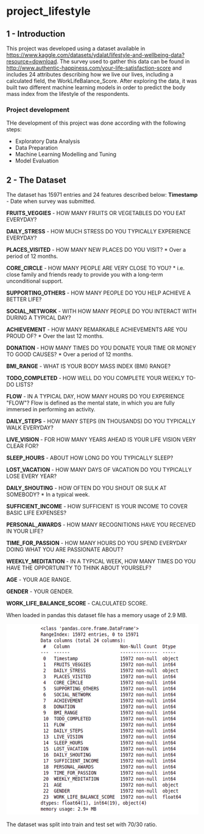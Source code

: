 # project_lifestyle
## 1 - Introduction
This project was developed using a dataset available in https://www.kaggle.com/datasets/ydalat/lifestyle-and-wellbeing-data?resource=download. The survey used to gather this data can be found in http://www.authentic-happiness.com/your-life-satisfaction-score and includes 24 attributes describing how we live our lives, including a calculated field, the WorkLifeBalance_Score. After exploring the data, it was built two different machine learning models in order to predict the body mass index from the lifestyle of the respondents.
### Project development

THe development of this project was done according with the following steps:
- Exploratory Data Analysis 
- Data Preparation
- Machine Learning Modelling and Tuning
- Model Evaluation

## 2 - The Dataset
The dataset has 15971 entries and 24 features described below:
**Timestamp** - Date when survey was submitted.


**FRUITS_VEGGIES** - HOW MANY FRUITS OR VEGETABLES DO YOU EAT EVERYDAY?


**DAILY_STRESS** - HOW MUCH STRESS DO YOU TYPICALLY EXPERIENCE EVERYDAY?


**PLACES_VISITED** - HOW MANY NEW PLACES DO YOU VISIT? * Over a period of 12 months.


**CORE_CIRCLE** - HOW MANY PEOPLE ARE VERY CLOSE TO YOU? * i.e. close family and friends ready to provide you with a long-term unconditional support.


**SUPPORTING_OTHERS** - HOW MANY PEOPLE DO YOU HELP ACHIEVE A BETTER LIFE?


**SOCIAL_NETWORK** - WITH HOW MANY PEOPLE DO YOU INTERACT WITH DURING A TYPICAL DAY? 


**ACHIEVEMENT** - HOW MANY REMARKABLE ACHIEVEMENTS ARE YOU PROUD OF? * Over the last 12 months.


**DONATION** - HOW MANY TIMES DO YOU DONATE YOUR TIME OR MONEY TO GOOD CAUSES? * Over a period of 12 months. 


**BMI_RANGE** - WHAT IS YOUR BODY MASS INDEX (BMI) RANGE?


**TODO_COMPLETED** - HOW WELL DO YOU COMPLETE YOUR WEEKLY TO-DO LISTS?


**FLOW** - IN A TYPICAL DAY, HOW MANY HOURS DO YOU EXPERIENCE "FLOW"? Flow is defined as the mental state, in which you are fully immersed in performing an activity.


**DAILY_STEPS** - HOW MANY STEPS (IN THOUSANDS) DO YOU TYPICALLY WALK EVERYDAY?


**LIVE_VISION**  -  FOR HOW MANY YEARS AHEAD IS YOUR LIFE VISION VERY CLEAR FOR? 


**SLEEP_HOURS** - ABOUT HOW LONG DO YOU TYPICALLY SLEEP?


**LOST_VACATION** - HOW MANY DAYS OF VACATION DO YOU TYPICALLY LOSE EVERY YEAR?


**DAILY_SHOUTING** - HOW OFTEN DO YOU SHOUT OR SULK AT SOMEBODY? * In a typical week.


**SUFFICIENT_INCOME** - HOW SUFFICIENT IS YOUR INCOME TO COVER BASIC LIFE EXPENSES?


**PERSONAL_AWARDS** - HOW MANY RECOGNITIONS HAVE YOU RECEIVED IN YOUR LIFE? 


**TIME_FOR_PASSION** - HOW MANY HOURS DO YOU SPEND EVERYDAY DOING WHAT YOU ARE PASSIONATE ABOUT? 


**WEEKLY_MEDITATION** - IN A TYPICAL WEEK, HOW MANY TIMES DO YOU HAVE THE OPPORTUNITY TO THINK ABOUT YOURSELF?


**AGE** - YOUR AGE RANGE.


**GENDER** - YOUR GENDER.


**WORK_LIFE_BALANCE_SCORE** - CALCULATED SCORE.

When loaded in pandas this dataset file has a memory usage of 2.9 MB.

<p align="center">
<img src="info-lifestyle.png" width="550" height="500"/>
</p>
The dataset was split into train and test set with 70/30 ratio.


